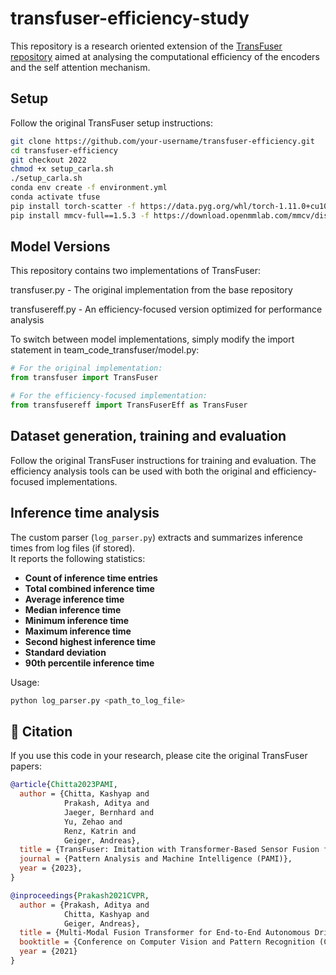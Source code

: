 # transfuser-efficiency-study
This repository is a research oriented extension of the [TransFuser repository](https://github.com/autonomousvision/transfuser/tree/2022) aimed at analysing the computational efficiency of the encoders and the self attention mechanism.

## Setup

Follow the original TransFuser setup instructions:

```bash
git clone https://github.com/your-username/transfuser-efficiency.git
cd transfuser-efficiency
git checkout 2022
chmod +x setup_carla.sh
./setup_carla.sh
conda env create -f environment.yml
conda activate tfuse
pip install torch-scatter -f https://data.pyg.org/whl/torch-1.11.0+cu102.html
pip install mmcv-full==1.5.3 -f https://download.openmmlab.com/mmcv/dist/cu102/torch1.11.0/index.html
```

## Model Versions
This repository contains two implementations of TransFuser:

transfuser.py - The original implementation from the base repository

transfusereff.py - An efficiency-focused version optimized for performance analysis

To switch between model implementations, simply modify the import statement in team_code_transfuser/model.py:


```python
# For the original implementation:
from transfuser import TransFuser

# For the efficiency-focused implementation:
from transfusereff import TransFuserEff as TransFuser
```

## Dataset generation, training and evaluation
Follow the original TransFuser instructions for training and evaluation. The efficiency analysis tools can be used with both the original and efficiency-focused implementations.

## Inference time analysis
The custom parser (`log_parser.py`) extracts and summarizes inference times from log files (if stored).  
It reports the following statistics:

- **Count of inference time entries**  
- **Total combined inference time**  
- **Average inference time**  
- **Median inference time**  
- **Minimum inference time**  
- **Maximum inference time**  
- **Second highest inference time**  
- **Standard deviation**  
- **90th percentile inference time**  

Usage:
```python
python log_parser.py <path_to_log_file>
```

## 📑 Citation

If you use this code in your research, please cite the original TransFuser papers:

```bibtex
@article{Chitta2023PAMI,
  author = {Chitta, Kashyap and
            Prakash, Aditya and
            Jaeger, Bernhard and
            Yu, Zehao and
            Renz, Katrin and
            Geiger, Andreas},
  title = {TransFuser: Imitation with Transformer-Based Sensor Fusion for Autonomous Driving},
  journal = {Pattern Analysis and Machine Intelligence (PAMI)},
  year = {2023},
}

@inproceedings{Prakash2021CVPR,
  author = {Prakash, Aditya and
            Chitta, Kashyap and
            Geiger, Andreas},
  title = {Multi-Modal Fusion Transformer for End-to-End Autonomous Driving},
  booktitle = {Conference on Computer Vision and Pattern Recognition (CVPR)},
  year = {2021}
}
